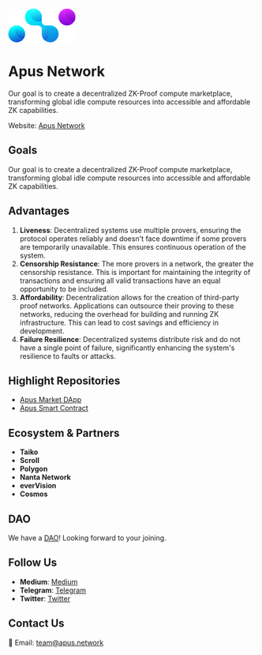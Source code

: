 ![Apus Network Logo](./profile/logo.svg)

# Apus Network
Our goal is to create a decentralized ZK-Proof compute marketplace, transforming global idle compute resources into accessible and affordable ZK capabilities.

Website: [Apus Network](https://www.apus.network/)

## Goals
Our goal is to create a decentralized ZK-Proof compute marketplace, transforming global idle compute resources into accessible and affordable ZK capabilities.

## Advantages

1. **Liveness**: Decentralized systems use multiple provers, ensuring the protocol operates reliably and doesn't face downtime if some provers are temporarily unavailable. This ensures continuous operation of the system.
2. **Censorship Resistance**: The more provers in a network, the greater the censorship resistance. This is important for maintaining the integrity of transactions and ensuring all valid transactions have an equal opportunity to be included.
3. **Affordability**: Decentralization allows for the creation of third-party proof networks. Applications can outsource their proving to these networks, reducing the overhead for building and running ZK infrastructure. This can lead to cost savings and efficiency in development.
4. **Failure Resilience**: Decentralized systems distribute risk and do not have a single point of failure, significantly enhancing the system's resilience to faults or attacks.


## Highlight Repositories
- [Apus Market DApp](https://github.com/apuslabs/apus-web-console)
- [Apus Smart Contract](https://github.dev/ironGYII/xxxx)

## Ecosystem & Partners
- **Taiko**
- **Scroll**
- **Polygon**
- **Nanta Network**
- **everVision**
- **Cosmos**

## DAO
We have a [DAO](https://t.me/+AWdHtLSl2m4yM2I1)! Looking forward to your joining.

## Follow Us
- **Medium**: [Medium](https://medium.com/@apusnetwork)
- **Telegram**: [Telegram](https://t.me/+AWdHtLSl2m4yM2I1)
- **Twitter**: [Twitter](https://twitter.com/apus_network)

## Contact Us
📧 Email: [team@apus.network](mailto:team@apus.network)
